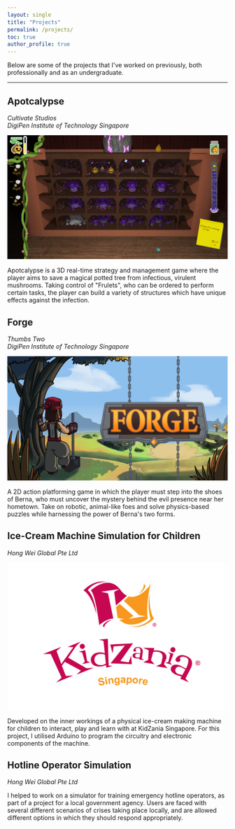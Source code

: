```yaml
---
layout: single
title: "Projects"
permalink: /projects/
toc: true
author_profile: true
---
```


Below are some of the projects that I've worked on previously, both professionally and as an undergraduate.

---

## Apotcalypse

_Cultivate Studios_  
_DigiPen Institute of Technology Singapore_

![Apotcalypse gameplay](/assets/images/apotcalypse-gameplay.png)

Apotcalypse is a 3D real-time strategy and management game where the player aims to save a magical potted tree from infectious, virulent mushrooms. Taking control of "Frulets", who can be ordered to perform certain tasks, the player can build a variety of structures which have unique effects against the infection.

## Forge

_Thumbs Two_  
_DigiPen Institute of Technology Singapore_

![Forge gameplay](/assets/images/forge-logo-bg.png)

A 2D action platforming game in which the player must step into the shoes of Berna, who must uncover the mystery behind the evil presence near her hometown. Take on robotic, animal-like foes and solve physics-based puzzles while harnessing the power of Berna's two forms.


## Ice-Cream Machine Simulation for Children

_Hong Wei Global Pte Ltd_

![Kidzania Singapore logo](/assets/images/kidzania-singapore.jpg)

Developed on the inner workings of a physical ice-cream making machine for children to interact, play and learn with at KidZania Singapore. For this project, I utilised Arduino to program the circuitry and electronic components of the machine.


## Hotline Operator Simulation

_Hong Wei Global Pte Ltd_

I helped to work on a simulator for training emergency hotline operators, as part of a project for a local government agency. Users are faced with several different scenarios of crises taking place locally, and are allowed different options in which they should respond appropriately.
